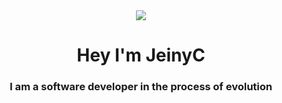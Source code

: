 <!--
**JeinyC/JeinyC** is a ✨ _special_ ✨ repository because its `README.md` (this file) appears on your GitHub profile.

Here are some ideas to get you started:

- 🔭 I’m currently working on ...
- 🌱 I’m currently learning ...
- 👯 I’m looking to collaborate on ...
- 🤔 I’m looking for help with ...
- 💬 Ask me about ...
- 📫 How to reach me: ...
- 😄 Pronouns: ...
- ⚡ Fun fact: ...
-->
<div id="header" align="center">
<img src = "https://media.giphy.com/media/aNqEFrYVnsS52/giphy.gif"/>
	<h1 align="center">Hey I'm JeinyC</h1>
	<h3 align="center">I am a software developer in the process of evolution</h3>
</div>
